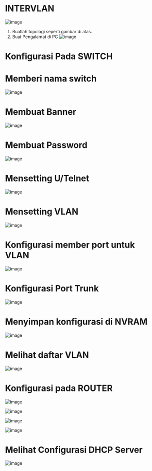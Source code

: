 # INTERVLAN  

![image](https://github.com/Azzadlyh/CISCOInterVLAN/assets/126213404/1cf3e3e3-3165-4114-80e2-4e3e63655933)  

1. Buatlah topologi seperti gambar di atas.
2. Buat Pengalamat di PC
   ![image](https://github.com/Azzadlyh/CISCOInterVLAN/assets/126213404/76566ddb-d578-4010-9fe7-65eda4c9e122)

# Konfigurasi Pada SWITCH
# Memberi nama switch
  ![image](https://github.com/Azzadlyh/CISCOInterVLAN/assets/126213404/1afa5eaf-faff-4808-89a7-535537a1d431)  

# Membuat Banner  
  ![image](https://github.com/Azzadlyh/CISCOInterVLAN/assets/126213404/38d80b85-966b-4cb4-9b2e-f821606d6cb2)  

# Membuat Password  
  ![image](https://github.com/Azzadlyh/CISCOInterVLAN/assets/126213404/d75f9adf-f145-45ba-a0de-f4c941847138)  

# Mensetting U/Telnet  
  ![image](https://github.com/Azzadlyh/CISCOInterVLAN/assets/126213404/ed3edd9a-f538-486e-b8c8-e6d2fbb8e8ed)

 # Mensetting VLAN  
   ![image](https://github.com/Azzadlyh/CISCOInterVLAN/assets/126213404/7d84b2cc-ec15-4484-8326-72f51a8b6a6d)  

  # Konfigurasi member port untuk VLAN 
   ![image](https://github.com/Azzadlyh/CISCOInterVLAN/assets/126213404/77344df1-6363-49a9-873e-213604093a0d)  
  
  # Konfigurasi Port Trunk  
   ![image](https://github.com/Azzadlyh/CISCOInterVLAN/assets/126213404/464fcd1b-231e-4e96-86ab-ec618314bf79)  

  # Menyimpan konfigurasi di NVRAM  
   ![image](https://github.com/Azzadlyh/CISCOInterVLAN/assets/126213404/85b90737-824e-4a05-aec9-f9cbdaf4d173)  

  # Melihat daftar VLAN   
  
  ![image](https://github.com/Azzadlyh/CISCOInterVLAN/assets/126213404/bc451058-0653-40fd-a897-ebd01775afbf)  

  # Konfigurasi pada ROUTER  
  
  ![image](https://github.com/Azzadlyh/CISCOInterVLAN/assets/126213404/4192bde7-a9c2-4055-9f24-cb64d403c882)  

  ![image](https://github.com/Azzadlyh/CISCOInterVLAN/assets/126213404/62006b2b-aef6-45bb-a3bb-4f085e04949b)  

  ![image](https://github.com/Azzadlyh/CISCOInterVLAN/assets/126213404/ffdcbcaa-7e40-4328-90ba-0eae81bc79a1)  

  ![image](https://github.com/Azzadlyh/CISCOInterVLAN/assets/126213404/12689627-9333-411d-a309-8a621bf3732f)  

# Melihat Configurasi DHCP Server   

![image](https://github.com/Azzadlyh/CISCOInterVLAN/assets/126213404/90d2217a-4455-42f6-8c09-392b50d33b6c)  












